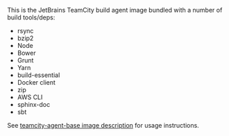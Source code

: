 This is the JetBrains TeamCity build agent image bundled with a number of build tools/deps:

* rsync
* bzip2
* Node
* Bower
* Grunt
* Yarn
* build-essential
* Docker client
* zip
* AWS CLI
* sphinx-doc
* sbt

See [teamcity-agent-base image description](https://registry.hub.docker.com/u/klikatech/teamcity-agent-base/) for usage instructions.

